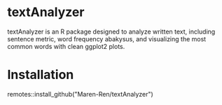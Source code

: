 # textAnalyzer

textAnalyzer is an R package designed to analyze written text, including sentence metric, word frequency abakysus, and visualizing the most common words with clean ggplot2 plots.

# Installation
remotes::install_github("Maren-Ren/textAnalyzer")
